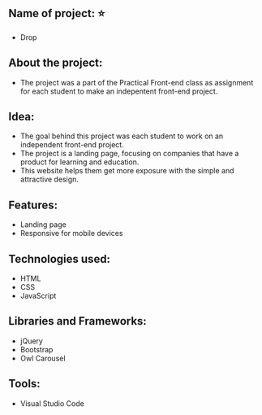 Name of project: ⭐
-----------------
- Drop

About the project:
------------------
- The project was a part of the Practical Front-end class as assignment for each student to make an indepentent front-end project. 

Idea:
------
- The goal behind this project was each student to work on an independent front-end project.
- The project is a landing page, focusing on companies that have a product for learning and education.
- This website helps them get more exposure with the simple and attractive design.

Features:
---------
- Landing page
- Responsive for mobile devices

Technologies used:
-------------------
- HTML
- CSS
- JavaScript

Libraries and Frameworks:
-------------------------
- jQuery
- Bootstrap
- Owl Carousel

Tools:
-------
- Visual Studio Code
